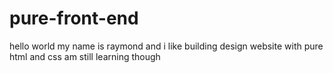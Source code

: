 # pure-front-end
  hello world
my name is raymond and i like building design website with pure html and css
am still learning though
